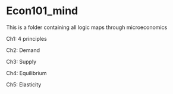 # Econ101_mind

This is a folder containing all logic maps through microeconomics

Ch1: 4 principles 

Ch2: Demand

Ch3: Supply

Ch4: Equilibrium

Ch5: Elasticity
